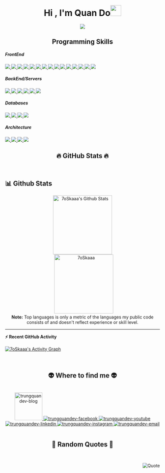<h1 align="center">Hi , I'm Quan Do<img src="https://media.giphy.com/media/hvRJCLFzcasrR4ia7z/giphy.gif" width="35"></h1>
<p align="center">
  <a href="https://github.com/DenverCoder1/readme-typing-svg"><img src="https://readme-typing-svg.herokuapp.com?lines=Senior+Web+Developer;Technical+Leaders;JS+Full+Stack;Reactjs+Angular+Vuejs+Nodejs;Associate+AWS+Architecture&center=true&width=500&height=50"></a>
</p>
<h2 align="center">Programming Skills</h2>
<h5>FrontEnd</h5>
<a href="#" target="_blank" rel="noopener noreferrer">
    <img src="https://img.shields.io/badge/javascript-%23323330.svg?style=for-the-badge&logo=javascript&logoColor=%23F7DF1E" />
</a>
<a href="#" target="_blank" rel="noopener noreferrer">
    <img src="https://img.shields.io/badge/typescript-%23007ACC.svg?style=for-the-badge&logo=typescript&logoColor=white" />
</a>
<a href="#" target="_blank" rel="noopener noreferrer">
    <img src="https://img.shields.io/badge/react-%2320232a.svg?style=for-the-badge&logo=react&logoColor=%2361DAFB" />
</a>
<a href="#" target="_blank" rel="noopener noreferrer">
    <img src="https://img.shields.io/badge/angular-%23DD0031.svg?style=for-the-badge&logo=angular&logoColor=white" />
</a>
<a href="#" target="_blank" rel="noopener noreferrer">
    <img src="https://img.shields.io/badge/vuejs-%2335495e.svg?style=for-the-badge&logo=vuedotjs&logoColor=%234FC08D" />
</a>
<a href="#" target="_blank" rel="noopener noreferrer">
    <img src="https://img.shields.io/badge/Next-black?style=for-the-badge&logo=next.js&logoColor=white" />
</a>
<a href="#" target="_blank" rel="noopener noreferrer">
    <img src="https://img.shields.io/badge/tailwindcss-%2338B2AC.svg?style=for-the-badge&logo=tailwind-css&logoColor=white" />
</a>
<a href="#" target="_blank" rel="noopener noreferrer">
    <img src="https://img.shields.io/badge/webpack-%238DD6F9.svg?style=for-the-badge&logo=webpack&logoColor=black" />
</a>
<a href="#" target="_blank" rel="noopener noreferrer">
    <img src="https://img.shields.io/badge/rxjs-%23B7178C.svg?style=for-the-badge&logo=reactivex&logoColor=white" />
</a>
<a href="#" target="_blank" rel="noopener noreferrer">
    <img src="https://img.shields.io/badge/redux-%23593d88.svg?style=for-the-badge&logo=redux&logoColor=white" />
</a>
<a href="#" target="_blank" rel="noopener noreferrer">
    <img src="https://img.shields.io/badge/bootstrap-%23563D7C.svg?style=for-the-badge&logo=bootstrap&logoColor=white" />
</a>
<a href="#" target="_blank" rel="noopener noreferrer">
    <img src="https://img.shields.io/badge/Nuxt-black?style=for-the-badge&logo=nuxt.js&logoColor=white" />
</a>
<a href="#" target="_blank" rel="noopener noreferrer">
    <img src="https://img.shields.io/badge/html5-%23E34F26.svg?style=for-the-badge&logo=html5&logoColor=white" />
</a>
<a href="#" target="_blank" rel="noopener noreferrer">
    <img src="https://img.shields.io/badge/css3-%231572B6.svg?style=for-the-badge&logo=css3&logoColor=white" />
</a>
<a href="#" target="_blank" rel="noopener noreferrer">
    <img src="https://img.shields.io/badge/ESLint-4B3263?style=for-the-badge&logo=eslint&logoColor=white" />
</a>
<h5>BackEnd/Servers</h5>
<a href="#" target="_blank" rel="noopener noreferrer">
    <img src="https://img.shields.io/badge/node.js-6DA55F?style=for-the-badge&logo=node.js&logoColor=white" />
</a>
<a href="#" target="_blank" rel="noopener noreferrer">
    <img src="https://img.shields.io/badge/AWS%20Lambda-EB743B?style=for-the-badge&logo=amazon-aws&logoColor=white" />
</a>
<a href="#" target="_blank" rel="noopener noreferrer">
    <img src="https://img.shields.io/badge/express.js-%23404d59.svg?style=for-the-badge&logo=express&logoColor=%2361DAFB" />
</a>
<a href="#" target="_blank" rel="noopener noreferrer">
    <img src="https://img.shields.io/badge/docker-%230db7ed.svg?style=for-the-badge&logo=docker&logoColor=white" />
</a>
<a href="#" target="_blank" rel="noopener noreferrer">
    <img src="https://img.shields.io/badge/-GraphQL-E10098?style=for-the-badge&logo=graphql&logoColor=white" />
</a>
<a href="#" target="_blank" rel="noopener noreferrer">
    <img src="https://img.shields.io/badge/nginx-%23009639.svg?style=for-the-badge&logo=nginx&logoColor=white" />
</a>

<h5>Databases</h5>
<a href="#" target="_blank" rel="noopener noreferrer">
    <img src="https://img.shields.io/badge/mysql-%2300f.svg?style=for-the-badge&logo=mysql&logoColor=white" />
</a>
<a href="#" target="_blank" rel="noopener noreferrer">
    <img src="https://img.shields.io/badge/MongoDB-%234ea94b.svg?style=for-the-badge&logo=mongodb&logoColor=white" />
</a>
<a href="#" target="_blank" rel="noopener noreferrer">
    <img src="https://img.shields.io/badge/AWS%20DynamoDB-4053D6?style=for-the-badge&logo=Amazon%20DynamoDB&logoColor=white" />
</a>
<a href="#" target="_blank" rel="noopener noreferrer">
    <img src="https://img.shields.io/badge/postgres-%23316192.svg?style=for-the-badge&logo=postgresql&logoColor=white" />
</a>

<h5>Architecture</h5>
<a href="#" target="_blank" rel="noopener noreferrer">
    <img src="https://img.shields.io/badge/AWS-%23FF9900.svg?style=for-the-badge&logo=amazon-aws&logoColor=white" />
</a>
<a href="#" target="_blank" rel="noopener noreferrer">
    <img src="https://img.shields.io/badge/firebase-%23039BE5.svg?style=for-the-badge&logo=firebase" />
</a>
<a href="#" target="_blank" rel="noopener noreferrer">
    <img src="https://img.shields.io/badge/GoogleCloud-%234285F4.svg?style=for-the-badge&logo=google-cloud&logoColor=white" />
</a>
<a href="#" target="_blank" rel="noopener noreferrer">
    <img src="https://img.shields.io/badge/DigitalOcean-%230167ff.svg?style=for-the-badge&logo=digitalOcean&logoColor=white" />
</a>

<h2 align="center">🔥 GitHub Stats 🔥</h2>
<!-- https://github.com/anuraghazra/github-readme-stats -->
<br>

## 📊 Github Stats

  <p align="center">
    <a href="https://github.com/anuraghazra/github-readme-stats"><img alt="7oSkaaa's Github Stats" src="https://github-readme-stats.vercel.app/api?username=quando1910&show_icons=true&count_private=true&theme=algolia" height="192px"/></a>
<br/>
  &nbsp;
	  <img src="https://github-readme-stats.vercel.app/api/top-langs?username=quando1910&langs_count=10&show_icons=true&locale=en&layout=compact&theme=algolia" alt="7oSkaaa" height="192px"/>
  <br/>
  <b>Note:</b> Top languages is only a metric of the languages my public code consists of and doesn't reflect experience or skill level.
  </p>

---

  <summary><b>⚡ Recent GitHub Activity</b></summary>
  <br/>
   <a href="https://github.com/7oSkaaa"><img alt="7oSkaaa's Activity Graph" src="https://activity-graph.herokuapp.com/graph?username=7oSkaaa&custom_title=7oSkaaa's%20Contribution%20Graph&theme=react-dark" /></a>
  <br/>

<br/>

<br>

<h2 align="center">👽 Where to find me 👽</h2>
<br>
<!-- https://icons8.com -->
<div align="center">
  <a href="https://trungquandev.com" target="blank">
    <img width="90" height="90" src="images/logo-trungquandev-transparent-bg-192x192.png" alt="trungquandev-blog" />
  </a>
  <a href="https://facebook.com/trungquandev" target="blank">
    <img src="https://img.icons8.com/bubbles/100/000000/facebook-new.png" alt="trungquandev-facebook" />
  </a>
  <a href="https://www.youtube.com/c/TrungquandevOfficial" target="blank">
    <img src="https://img.icons8.com/bubbles/100/000000/youtube-squared.png" alt="trungquandev-youtube" />
  </a>
  <a href="https://www.linkedin.com/in/trungquandev" target="blank">
    <img src="https://img.icons8.com/bubbles/100/000000/linkedin.png" alt="trungquandev-linkedin" />
  </a>
  <a href="https://instagram.com/trungquandev" target="blank">
    <img src="https://img.icons8.com/bubbles/100/000000/instagram.png" alt="trungquandev-instagram" />
  </a>
  <a href="mailto:trungquandev.official@gmail.com" target="top">
    <img src="https://img.icons8.com/bubbles/100/000000/apple-mail.png" alt="trungquandev-email" />
  </a>
</div>

<br>

<h2 align="center">📑 Random Quotes 📑</h2>
<br>
<!-- https://github.com/shravan20/github-readme-quotes -->
<div align="right">

![Quote](https://github-readme-quotes.herokuapp.com/quote?theme=onedark&animation=default&layout=default&font=default)

</div>
